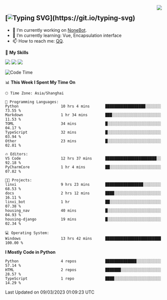 <a href="#">
  <img align="right" src="https://github-readme-stats.vercel.app/api?username=mute23-code&count_private=true&show_icons=true&bg_color=15,f2f7fd,E0EAFC" />
</a>

[![Typing SVG](https://readme-typing-svg.herokuapp.com?size=25&duration=2500&color=8C43EA&vCenter=true&width=200&height=40&lines=Hi+there+%F0%9F%91%8B%F0%9F%8F%BB;I'm+mute.)](https://git.io/typing-svg)
-----


- 🔭 I’m currently working on [NoneBot](https://github.com/nonebot).
- 🌱 I’m currently learning: Vue, Encapsulation interface
- 📫 How to reach me: [QQ](http://wpa.qq.com/msgrd?v=3&uin=2740324073&site=qq&menu=yes).


🌟 **My Skills** 

![](https://img.shields.io/badge/-Python-3e74a2?style=flat-square&logo=Python&logoColor=fff)
![](https://img.shields.io/badge/-Node.js-339933?style=flat-square&logo=Node.js&logoColor=fff)
![](https://img.shields.io/badge/-Vue-4fc08d?style=flat-square&logo=Vue.js&logoColor=fff)

<!--START_SECTION:waka-->
![Code Time](http://img.shields.io/badge/Code%20Time-65%20hrs%2052%20mins-blue)

📊 **This Week I Spent My Time On** 

```text
🕑︎ Time Zone: Asia/Shanghai

💬 Programming Languages: 
Python                   10 hrs 4 mins       ██████████████████░░░░░░░   73.55 % 
Markdown                 1 hr 34 mins        ███░░░░░░░░░░░░░░░░░░░░░░   11.53 % 
TOML                     34 mins             █░░░░░░░░░░░░░░░░░░░░░░░░   04.17 % 
TypeScript               32 mins             █░░░░░░░░░░░░░░░░░░░░░░░░   03.94 % 
Other                    23 mins             █░░░░░░░░░░░░░░░░░░░░░░░░   02.81 % 

🔥 Editors: 
VS Code                  12 hrs 37 mins      ███████████████████████░░   92.18 % 
PyCharmCore              1 hr 4 mins         ██░░░░░░░░░░░░░░░░░░░░░░░   07.82 % 

🐱‍💻 Projects: 
linxi                    9 hrs 23 mins       █████████████████░░░░░░░░   68.53 % 
docs                     2 hrs 12 mins       ████░░░░░░░░░░░░░░░░░░░░░   16.11 % 
linxi_bot                1 hr                ██░░░░░░░░░░░░░░░░░░░░░░░   07.38 % 
housing_nav              40 mins             █░░░░░░░░░░░░░░░░░░░░░░░░   04.93 % 
housing-django           19 mins             █░░░░░░░░░░░░░░░░░░░░░░░░   02.34 % 

💻 Operating System: 
Windows                  13 hrs 42 mins      █████████████████████████   100.00 % 
```

**I Mostly Code in Python** 

```text
Python                   4 repos             ██████████████░░░░░░░░░░░   57.14 % 
HTML                     2 repos             ███████░░░░░░░░░░░░░░░░░░   28.57 % 
TypeScript               1 repo              ████░░░░░░░░░░░░░░░░░░░░░   14.29 % 
```




 Last Updated on 09/03/2023 01:09:23 UTC
<!--END_SECTION:waka-->
